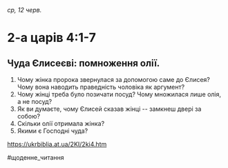 
_ср, 12 черв._

# 2-а царів 4:1-7

## Чуда Єлисеєві: помноження олії.
1. Чому жінка пророка звернулася за допомогою саме до Єлисея? Чому вона наводить праведність чоловіка як аргумент?
2. Чому жінці треба було позичати посуд? Чому множилася лише олія, а не посуд?
3. Як ви думаєте, чому Єлисей сказав жінці -- замкнеш двері за собою?
4. Скільки олії отримала жінка?
5. Якими є Господні чуда?

https://ukrbiblia.at.ua/2KI/2ki4.htm 

#щоденне_читання
